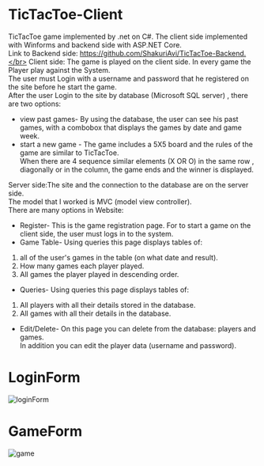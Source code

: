 # TicTacToe-Client
TicTacToe game implemented by .net on C#. The client side implemented with Winforms and backend side with ASP.NET Core.</br>
Link to Backend side: https://github.com/ShakuriAvi/TicTacToe-Backend.</br>
Client side: The game is played on the client side. In every game the Player play against the System.</br>
The user must Login with a username and password that he registered on the site before he start the game.</br>
After the user Login to the site by database (Microsoft SQL server) , there are two options: </br>
* view past games- By using the database, the user can see his past games, with a combobox that displays the games by date and game week.</br>
* start a new game - The game includes a 5X5 board and the rules of the game are similar to TicTacToe.</br> When there are 4 sequence similar elements  (X OR O)  in the same row , diagonally or in the column, the game ends and the winner is displayed.</br>

Server side:The site and the connection to the database are on the server side.</br> The model that I worked is MVC (model view controller).</br>
There are many options in Website:
* Register- This is the game registration page. For to start a game on the client side, the user must logs in to the system.
* Game Table- Using queries this page displays tables of:</br>
1) all of the user's games in the table (on what date and result).</br>
2) How many games each player played.</br>
3) All games the player played in descending order.</br>
* Queries- Using queries this page displays tables of:</br>
1) All players with all their details stored in the database.</br>
2) All games with all their details in the database.</br>
* Edit/Delete- On this page you can delete from the database: players and games.</br> In addition you can edit the player data (username and password).</br>

# LoginForm
![loginForm](https://user-images.githubusercontent.com/65177459/130361849-3aa2b7a5-d758-444b-ae9c-894b92532755.png)

# GameForm
![game](https://user-images.githubusercontent.com/65177459/130361848-456571b3-cc62-45c2-86f5-6c6dca2f2808.png)

